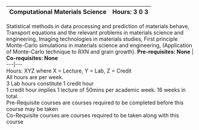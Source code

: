 **Computational Materials Science** | **Hours: 3 0 3**  
---|---  
Statistical methods in data processing and prediction of materials behave, Transport equations and the relevant problems in materials science and engineering, Imaging technologies in materials studies, First principle Monte-Carlo simulations in materials science and engineering, (Application of Monte-Carlo technique to RXN and grain growth).
**Pre-requisites: None** | **Co-requisites: None**  
---|---  
Hours: XYZ where X = Lecture, Y = Lab, Z = Credit  
All hours are per week.  
3 Lab hours constitute 1 credit hour  
1 credit hour implies 1 lecture of 50mins per academic week. 16 weeks in total.  
Pre-Requisite courses are courses required to be completed before this course may be taken  
Co-Requisite courses are courses required to be taken along with this course
